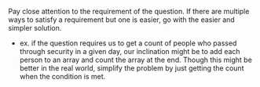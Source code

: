 
Pay close attention to the requirement of the question. If there are multiple ways to satisfy a requirement but one is easier, go with the easier and simpler solution.
- ex. if the question requires us to get a count of people who passed through security in a given day, our inclination might be to add each person to an array and count the array at the end. Though this might be better in the real world, simplify the problem by just getting the count when the condition is met.